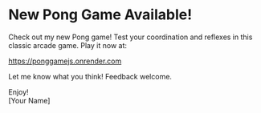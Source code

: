 <h1>New Pong Game Available!</h1>

<p>Check out my new Pong game! Test your coordination and reflexes in this classic arcade game. Play it now at:</p>

<p><a href="https://ponggamejs.onrender.com">https://ponggamejs.onrender.com</a></p>

<p>Let me know what you think! Feedback welcome.</p>

<p>Enjoy!<br>
[Your Name]</p>
